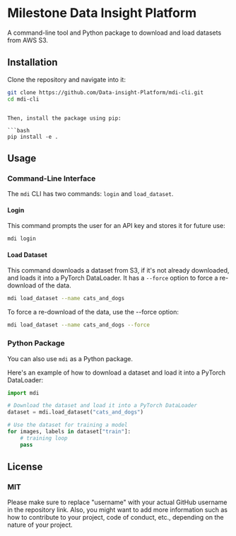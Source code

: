 # Milestone Data Insight Platform

A command-line tool and Python package to download and load datasets from AWS S3.

## Installation

Clone the repository and navigate into it:

```bash
git clone https://github.com/Data-insight-Platform/mdi-cli.git
cd mdi-cli
```
```

Then, install the package using pip:

```bash
pip install -e .
```

## Usage
### Command-Line Interface

The `mdi` CLI has two commands: `login` and `load_dataset`.

#### Login

This command prompts the user for an API key and stores it for future use:

```bash
mdi login
```

#### Load Dataset

This command downloads a dataset from S3, if it's not already downloaded, and loads it into a PyTorch DataLoader. It has a `--force` option to force a re-download of the data.

```bash
mdi load_dataset --name cats_and_dogs
```

To force a re-download of the data, use the --force option:

```bash
mdi load_dataset --name cats_and_dogs --force
```

### Python Package

You can also use `mdi` as a Python package.

Here's an example of how to download a dataset and load it into a PyTorch DataLoader:

```python
import mdi

# Download the dataset and load it into a PyTorch DataLoader
dataset = mdi.load_dataset("cats_and_dogs")

# Use the dataset for training a model
for images, labels in dataset["train"]:
    # training loop
    pass
```

## License

### MIT

Please make sure to replace "username" with your actual GitHub username in the repository link. Also, you might want to add more information such as how to contribute to your project, code of conduct, etc., depending on the nature of your project.